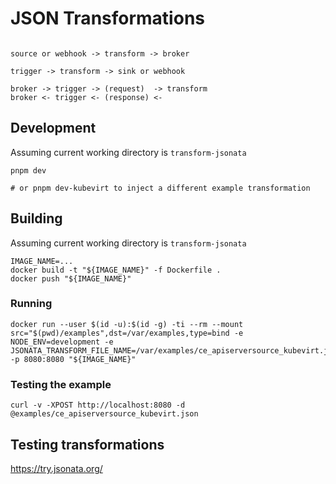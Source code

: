 # JSON Transformations

```text

source or webhook -> transform -> broker

trigger -> transform -> sink or webhook

broker -> trigger -> (request)  -> transform
broker <- trigger <- (response) <-
```

## Development

Assuming current working directory is `transform-jsonata`

```shell
pnpm dev

# or pnpm dev-kubevirt to inject a different example transformation
```

## Building

Assuming current working directory is `transform-jsonata`

```shell
IMAGE_NAME=...
docker build -t "${IMAGE_NAME}" -f Dockerfile . 
docker push "${IMAGE_NAME}"
```

### Running

```shell
docker run --user $(id -u):$(id -g) -ti --rm --mount src="$(pwd)/examples",dst=/var/examples,type=bind -e NODE_ENV=development -e JSONATA_TRANSFORM_FILE_NAME=/var/examples/ce_apiserversource_kubevirt.jsonata -p 8080:8080 "${IMAGE_NAME}"
```

### Testing the example

```shell
curl -v -XPOST http://localhost:8080 -d @examples/ce_apiserversource_kubevirt.json
```

## Testing transformations

https://try.jsonata.org/